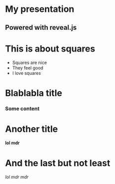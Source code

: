 # My presentation

## Powered with reveal.js



# This is about squares

 - Squares are nice
 - They feel good
 - I love squares



# Blablabla title

### Some content


# Another title

#### lol mdr



# And the last but not least

###### lol mdr mdr